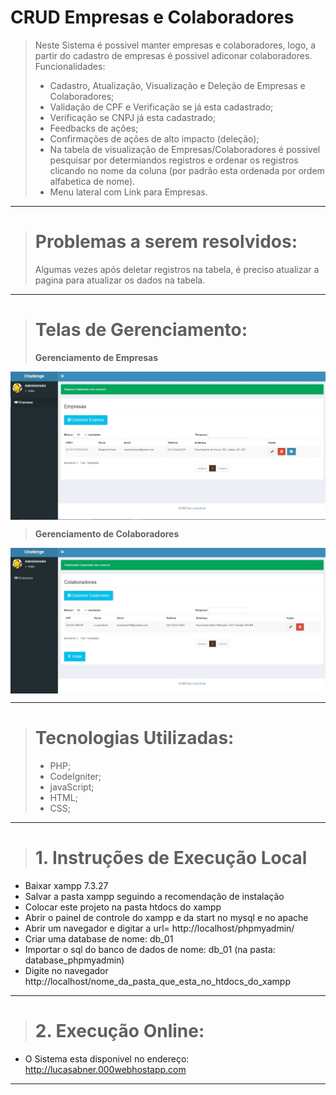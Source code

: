 # CRUD Empresas e Colaboradores
> Neste Sistema é possivel manter empresas e colaboradores, logo, a partir do cadastro de empresas é possivel adiconar colaboradores. Funcionalidades:
> + Cadastro, Atualização, Visualização e Deleção de Empresas e Colaboradores;
> + Validação de CPF e Verificação se já esta cadastrado;
> + Verificação se CNPJ já esta cadastrado;
> + Feedbacks de ações;
> + Confirmações de ações de alto impacto (deleção);
> + Na tabela de visualização de Empresas/Colaboradores é possivel pesquisar por determiandos registros e ordenar os registros clicando no nome da coluna (por padrão esta ordenada por ordem alfabetica de nome).
> + Menu lateral com Link para Empresas.

-----------------------
> # Problemas a serem resolvidos:
> Algumas vezes após deletar registros na tabela, é preciso atualizar a pagina para atualizar os dados na tabela.

-----------------------

> # Telas de Gerenciamento:
> **Gerenciamento de Empresas**
<p align="center">
    <img align="center" width="800" src="https://github.com/lucasabner/crud-empresas_colaboradores/blob/main/print_telas/empresas.jpeg" style="max-width:100%;">
</p>

> **Gerenciamento de Colaboradores**
<p align="center">
    <img align="center" width="800" src="https://github.com/lucasabner/crud-empresas_colaboradores/blob/main/print_telas/colaboradores.jpeg" style="max-width:100%;">
</p>


-----------------------

> # Tecnologias Utilizadas:
> + PHP;
> + CodeIgniter;
> + javaScript;
> + HTML;
> + CSS;

-----------------------

> # 1. **Instruções de Execução Local**
- Baixar xampp 7.3.27
- Salvar a pasta xampp seguindo a recomendação de instalação
- Colocar este projeto na pasta htdocs do xampp
- Abrir o painel de controle do xampp e da start no mysql e no apache
- Abrir um navegador e digitar a url= http://localhost/phpmyadmin/
- Criar uma database de nome: db_01
- Importar o sql do banco de dados de nome: db_01 (na pasta: database_phpmyadmin)
- Digite no navegador http://localhost/nome_da_pasta_que_esta_no_htdocs_do_xampp

-----------------------

> # 2. **Execução Online**:
- O Sistema esta disponivel no endereço: http://lucasabner.000webhostapp.com

-----------------------

